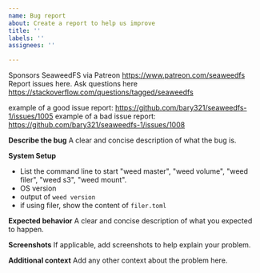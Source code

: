 ```yaml
---
name: Bug report
about: Create a report to help us improve
title: ''
labels: ''
assignees: ''

---
```


Sponsors SeaweedFS via Patreon https://www.patreon.com/seaweedfs
Report issues here. Ask questions here https://stackoverflow.com/questions/tagged/seaweedfs

example of a good issue report:
https://github.com/bary321/seaweedfs-1/issues/1005
example of a bad issue report:
https://github.com/bary321/seaweedfs-1/issues/1008

**Describe the bug**
A clear and concise description of what the bug is.

**System Setup**
- List the command line to start "weed master", "weed volume", "weed filer", "weed s3", "weed mount".
- OS version
- output of `weed version`
- if using filer, show the content of `filer.toml`

**Expected behavior**
A clear and concise description of what you expected to happen.

**Screenshots**
If applicable, add screenshots to help explain your problem.

**Additional context**
Add any other context about the problem here.
